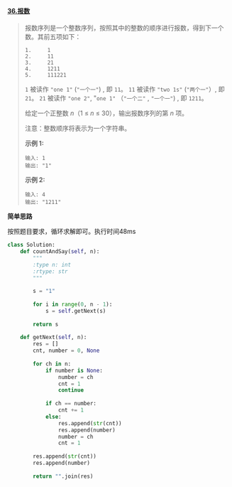 #### [36.报数](https://leetcode-cn.com/problems/count-and-say/)

> 报数序列是一个整数序列，按照其中的整数的顺序进行报数，得到下一个数。其前五项如下：
>
> ```
> 1.     1
> 2.     11
> 3.     21
> 4.     1211
> 5.     111221
> ```
>
> `1` 被读作  `"one 1"`  (`"一个一"`) , 即 `11`。
> `11` 被读作 `"two 1s"` (`"两个一"`）, 即 `21`。
> `21` 被读作 `"one 2"`,  "`one 1"` （`"一个二"` ,  `"一个一"`) , 即 `1211`。
>
> 给定一个正整数 *n*（1 ≤ *n* ≤ 30），输出报数序列的第 *n* 项。
>
> 注意：整数顺序将表示为一个字符串。
>
>  
>
> **示例 1:**
>
> ```
> 输入: 1
> 输出: "1"
> ```
>
> **示例 2:**
>
> ```
> 输入: 4
> 输出: "1211"
> ```

**简单思路**

按照题目要求，循环求解即可。执行时间48ms

```python
class Solution:
    def countAndSay(self, n):
        """
        :type n: int
        :rtype: str
        """
        
        s = "1"
        
        for i in range(0, n - 1):
            s = self.getNext(s)
        
        return s
    
    def getNext(self, n):
        res = []
        cnt, number = 0, None
        
        for ch in n:
            if number is None:
                number = ch
                cnt = 1
                continue
            
            if ch == number:
                cnt += 1
            else:
                res.append(str(cnt))
                res.append(number)
                number = ch
                cnt = 1
                
        res.append(str(cnt))
        res.append(number)
        
        return "".join(res)
```

